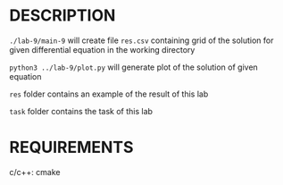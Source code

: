 # DESCRIPTION

`./lab-9/main-9` will create file `res.csv` containing grid of the solution for given differential equation in the working directory

`python3 ../lab-9/plot.py` will generate plot of the solution of given equation

`res` folder contains an example of the result of this lab

`task` folder contains the task of this lab

# REQUIREMENTS

c/c++: cmake
